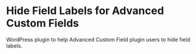 # Hide Field Labels for Advanced Custom Fields
WordPress plugin to help Advanced Custom Field plugin users to hide field labels.
